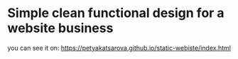 # Simple clean functional design for a website business
you can see it on: https://petyakatsarova.github.io/static-webiste/index.html
